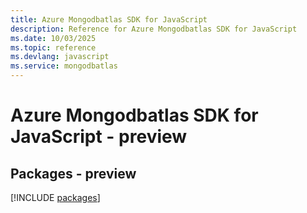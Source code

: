 ```yaml
---
title: Azure Mongodbatlas SDK for JavaScript
description: Reference for Azure Mongodbatlas SDK for JavaScript
ms.date: 10/03/2025
ms.topic: reference
ms.devlang: javascript
ms.service: mongodbatlas
---
```

# Azure Mongodbatlas SDK for JavaScript - preview
## Packages - preview
[!INCLUDE [packages](mongodbatlas-index.md)]